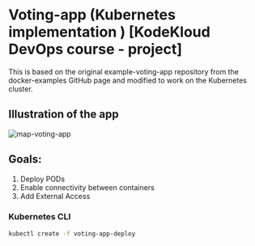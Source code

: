 # Voting-app (Kubernetes implementation ) [KodeKloud DevOps course - project]
This is based on the original example-voting-app repository from the docker-examples GitHub page
and modified to work on the Kubernetes cluster.
## Illustration of the app
![map-voting-app](https://github.com/Nadav23AnT/voting-app/assets/71144691/6fd98eca-5cd5-4a4d-872a-eaa1401f8d3d)

## Goals:
1. Deploy PODs
2. Enable connectivity between containers
3. Add External Access
### Kubernetes CLI
```bash
kubectl create -f voting-app-deploy
```
